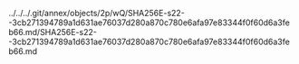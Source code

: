 ../../../.git/annex/objects/2p/wQ/SHA256E-s22--3cb271394789a1d631ae76037d280a870c780e6afa97e83344f0f60d6a3feb66.md/SHA256E-s22--3cb271394789a1d631ae76037d280a870c780e6afa97e83344f0f60d6a3feb66.md